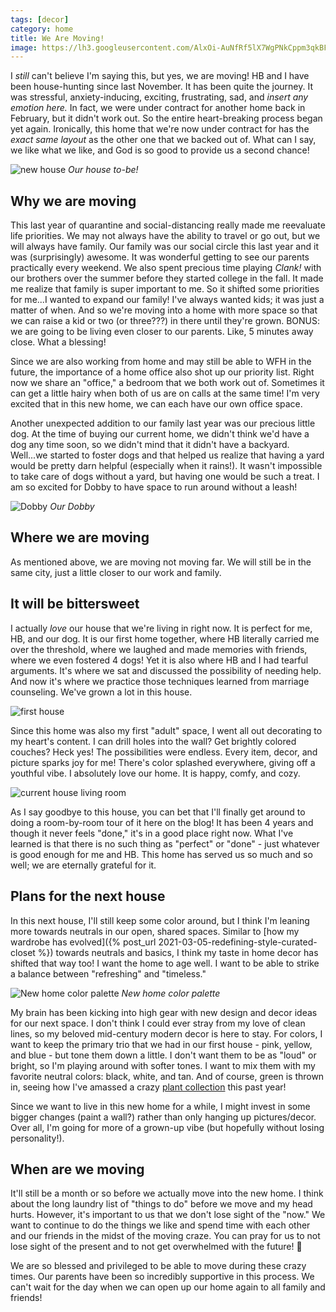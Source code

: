 ```yaml
---
tags: [decor]
category: home
title: We Are Moving!
image: https://lh3.googleusercontent.com/AlxOi-AuNfRf5lX7WgPNkCppm3qkBFLEyZ_DvaOzeqpSsrPGCe7kTew_fZiDe3VFPXH47vqljJpe5cBhRFebBdvnn3BJsY7lsiNtTpdCYxlIjFHbr8yV4dQRuVbvje2dT8ikrm15dZ8sG8xzgRGhqLeCci4VcOIo16KEYPq3bueXTT0H1gysN8j-lZP7pPAXenxRQ2LgGRk6iGG1_ZK-knsgarb0rVMAl471qMl2xg_jXh2yQIDoOJ_VNFshTbYdhkzLnJ7rDAECrrhlvD_J5mRV-PGaNo_PmhTliYQ92Oa5PVU3rfwJW-RjXNvHuLf-qCt_3AjpBUhoJAWMK2NKezL2JsVHLGCrAXQZExMT-jJmPUMthq5NdaFa7wX1SQV1azRoqGOAXIRSSAmTleGzMaJuEJ-aczJH7sCa3YDqQY2LjIa7kKvO0fkv_3sTtfiogTlD-5-f7gKY_FAQohb4wjOoTlg-DMkBkZq1XCbxmfRvja7rrzh4tfK9rvnGhgMKut8FhGSevwOSASjo1V1dupHymanOXRgWH5Yf227KMIAdhTydCxTTWdnUD4YklCDd_rBowK9hkbeuogmpWwW7IOL_MESr1ON91uCT-BPbC5yHHTiBcDxQMR5AkOh7RfqY8jc_ilaAjfiqAj2RWDI5ZVFHZJ8XtNsSOsRDoNUeqVR1PzDezOYfFFQvmeeAFkF4o2X74GykOCpN3GVTcPrCS3BT2zhzb-4KlVRtsIkzz5t6dMJVLSUT38M5W-xgC-NbcoIA3Jv69Pi7h8hHi4A=w949-h633-no?authuser=0
---
```


I *still* can't believe I'm saying this, but yes, we are moving! HB and I have been house-hunting since last November. It has been quite the journey. It was stressful, anxiety-inducing, exciting, frustrating, sad, and *insert any emotion here.* In fact, we were under contract for another home back in February, but it didn't work out. So the entire heart-breaking process began yet again. Ironically, this home that we're now under contract for has the *exact same layout* as the other one that we backed out of. What can I say, we like what we like, and God is so good to provide us a second chance!

![new house]({{page.image}})
*Our house to-be!*

## Why we are moving
This last year of quarantine and social-distancing really made me reevaluate life priorities. We may not always have the ability to travel or go out, but we will always have family. Our family was our social circle this last year and it was (surprisingly) awesome. It was wonderful getting to see our parents practically every weekend. We also spent precious time playing *Clank!* with our brothers over the summer before they started college in the fall. It made me realize that family is super important to me. So it shifted some priorities for me...I wanted to expand our family! I've always wanted kids; it was just a matter of when. And so we're moving into a home with more space so that we can raise a kid or two (or three???) in there until they're grown. BONUS: we are going to be living even closer to our parents. Like, 5 minutes away close. What a blessing!

Since we are also working from home and may still be able to WFH in the future, the importance of a home office also shot up our priority list. Right now we share an "office," a bedroom that we both work out of. Sometimes it can get a little hairy when both of us are on calls at the same time! I'm very excited that in this new home, we can each have our own office space.

Another unexpected addition to our family last year was our precious little dog. At the time of buying our current home, we didn't think we'd have a dog any time soon, so we didn't mind that it didn't have a backyard. Well...we started to foster dogs and that helped us realize that having a yard would be pretty darn helpful (especially when it rains!). It wasn't impossible to take care of dogs without a yard, but having one would be such a treat. I am so excited for Dobby to have space to run around without a leash!

![Dobby](https://lh3.googleusercontent.com/q3JCHctVKfowtVxEYTS0RufadDaXjRtvFYLAvFiXjFlBT1mQ-LxazQJbbG2jiPx5aI9b_KKrNqsLNOXZy9l1DNv6_f-TbRSuZGkve1Dsfxw-l5JQRty4EWVewMavbGGOfaq90UL5U5uDEDqnKqNYnXBY7Y_FaE0cr9TqiSMKSW7DA5gDHzqkrzBnFM6d3_CPCO4Pk-F_d3hbdWcBGtxNKXc7DonA_FeCg5n6EDuItdUgjHkt06EweD2wsLnWrTs9bbyIvl-xTJIXG8uVR-d5k6MnoyHz0CczdG0zhcMZFJKv-5I5n3uK9KVJHnGdbBR07pheJbXhvRoMtDu7oMmUqWhVSQ7-0thH7I6IcT3tNQGed7nX9tq2lP7LJn-kNPU-SJ_L37oPQ5eBQZ9bAGQWfhnTSzWQfVQkslA8tSHKPyH41h_YFr9jQ86zftMhFWMFK-cMYCR4p-XrFFXXSmsRMGozwr2oPUhQExBPTPxTBiA4-NMB306h7qW3ZVztvocbZoTXZLCFgMiX4ivY5P_NltxyWOQGUjbGVoyOci9J3IOTwA_shTlx-lskqH8eAfbRUzGsMcZSKzLDgG3wrp2lvs19Ij9yueUogWfwNJAf1JjbcuZpl2MH5e4YxAwSlGO5EYbhStgiXVhrdWHhXGGMQj3ahrnglFl5ezXKDpbimrfLB7D23RPOFYRP5guiHsx3TWRljb_FNMRetxqSeopBxCn42hraHJ_Te50ws72JnTg9UtcFAXgASfTdWKbyHjZaR9WnBBJ1Fkz5w7kwVTw=w738-h984-no?authuser=0)
*Our Dobby*

## Where we are moving
As mentioned above, we are moving not moving far. We will still be in the same city, just a little closer to our work and family.

## It will be bittersweet
I actually *love* our house that we're living in right now. It is perfect for me, HB, and our dog. It is our first home together, where HB literally carried me over the threshold, where we laughed and made memories with friends, where we even fostered 4 dogs! Yet it is also where HB and I had tearful arguments. It's where we sat and discussed the possibility of needing help. And now it's where we practice those techniques learned from marriage counseling. We've grown a lot in this house.

![first house](https://lh3.googleusercontent.com/I6gojzt1quBg-uvAJUd1zc8G5U_MW4ZTdLi0xRa2M972oalPt6sVPbKDKrVHlRRyg1clSydGRm-48YU2wJhaIiOK88Y6B9W5Ztz41N4vgGwaby6ojmzlLuEGA9IpJR8MuWL_ZzFH-8Ik08Z1Npsd_P0G3K1p7sdG0Nngzaq9I5ET6iHU8Q4Mj6picbeIWvsWXorDpoDBYjHql97B-xqif22XDbH9nxetuy-E5uV8lVP_EvCB1Nd17G48LVCHhP-4vRsa8XPbsje81g9libzAPwh0iUmLGsYnBat3WDeNbhHBC_j8PWMnRlms1NAGECcca4V3SWjsrl5sXuI_P8sqBFKGZPevuIIs1LzR6f83DbnWu1Gc62b8BwqrQqpEIRdGUzquk4D8_8bNm5IVUzuATYnDnCfhEF1aWB_lAZrXYwwQbGZMztdzpILRpTEcaCtzgJOfQEDkRCh6RIuMzsS9EPiY193LVTlMzzOyse4KnlqviVr3_5WkNQUMUEXLZqBXRZ2-8gRCqUD2vfPUqXy1bW2WbEeW-iUfg0C-WrFkG19CULVR37_vlzGOCiq4LBAV7IjOz8BxdMgHubp1Y3vQc7XMTmUK-P1Eo5Ukja4qe2kO2CKItUDG8Gfbu3dpXOe6NXV8ZQIi-gadmjYXv9tDAJRTYb0ykPi9T6rp_IT1-jB_GFr7Cj6lFCMmibKPJqa1vlDsNMBru_ncnMQUbuZEg5Ye2we26J3XURQDGbsCcbk87r3sCkG8Ay-NuwpIbmdkSC7ow_y2V2agyyjDKDw=w654-h981-no?authuser=0)

Since this home was also my first "adult" space, I went all out decorating to my heart's content. I can drill holes into the wall? Get brightly colored couches? Heck yes! The possibilities were endless. Every item, decor, and picture sparks joy for me! There's color splashed everywhere, giving off a youthful vibe. I absolutely love our home. It is happy, comfy, and cozy.

![current house living room](https://lh3.googleusercontent.com/PPS0ECi1DqqSjRMZ2bNnCMmFUtAoEtapVqId8U0Rb4TGKfOBMeIAPKYQ8ywNh13rlVjt07HHBxyr-4eJefa3usQYHwbyOG7pTlHX4qqQ6APtKoswDYsq11wLUHZe9_ZGt9Q-Wp8Usu3qcDu3G5opRre1MO7v5iYZ0XFCLO4qI1FBwHfEGAPgBorpgOu9iFYSb7HfD0ZOW4MPnoGuQY2TKDIQ5RDboNbpUsBXOoS7LVf3VSkvIC9B2DGjdAbj4PNv2VF037b0czWMO-4j5fQM69V7c72qTtBUalY9lNO71sqPQDfHopkd4leiqfhAm0DVmrKVCx0B2NS71-GoCC7pYYvgXuZbR8paaLqjbG3KPptEY1WIl1i7t7jbhv8Z94uNv-RBvfUHbDtCJJfv9oV_Umv279GHtQeKTHgqvvxpHxv2jtNwHszaIUp6ykNxd-DhQlzrDbeWhZYHTqlE5v0VDBwEaalEd_NmdOZeiXctsA1ovuWwCFtE_XxbmN5n5nCArcYqIMC3YNmRbd-2vugvP-J6fBno9bYlULKEneAiIJFnKrpUoF6gXwdT3gio-YLsGMgPtlJGt5Zxx5vdME6FlzMW8uFz0-styaVYaOJOFNFi1Nja47sq67ldc49gbDQFyQg-Y0tjhPuYHfAPbc7ppRIXFZOGnOoPeH8nckxkULmjIVF08MkRDgb4R22Ri46eUOWJz2IbfX4WYwhPeScX9MiEcR0ed3A0LCF-RDW9Qgq_fqiGuxMC34SRq_X9EVuJj8oL3RoGB5mORrd4vxk=w1440-h960-no?authuser=0)

As I say goodbye to this house, you can bet that I'll finally get around to doing a room-by-room tour of it here on the blog! It has been 4 years and though it never feels "done," it's in a good place right now. What I've learned is that there is no such thing as "perfect" or "done" - just whatever is good enough for me and HB. This home has served us so much and so well; we are eternally grateful for it.

## Plans for the next house
In this next house, I'll still keep some color around, but I think I'm leaning more towards neutrals in our open, shared spaces. Similar to [how my wardrobe has evolved]({% post_url 2021-03-05-redefining-style-curated-closet %}) towards neutrals and basics, I think my taste in home decor has shifted that way too! I want the home to age well. I want to be able to strike a balance between "refreshing" and "timeless."

![New home color palette](https://i.imgur.com/LWyr1U8.png)
*New home color palette*

My brain has been kicking into high gear with new design and decor ideas for our next space. I don't think I could ever stray from my love of clean lines, so my beloved mid-century modern decor is here to stay. For colors, I want to keep the primary trio that we had in our first house - pink, yellow, and blue - but tone them down a little. I don't want them to be as "loud" or bright, so I'm playing around with softer tones. I want to mix them with my favorite neutral colors: black, white, and tan. And of course, green is thrown in, seeing how I've amassed a crazy [plant collection](https://www.instagram.com/play.with.dirt) this past year!

Since we want to live in this new home for a while, I might invest in some bigger changes (paint a wall?) rather than only hanging up pictures/decor. Over all, I'm going for more of a grown-up vibe (but hopefully without losing personality!).

## When are we moving
It'll still be a month or so before we actually move into the new home. I think about the long laundry list of "things to do" before we move and my head hurts. However, it's important to us that we don't lose sight of the "now." We want to continue to do the things we like and spend time with each other and our friends in the midst of the moving craze. You can pray for us to not lose sight of the present and to not get overwhelmed with the future! :pray:

We are so blessed and privileged to be able to move during these crazy times. Our parents have been so incredibly supportive in this process. We can't wait for the day when we can open up our home again to all family and friends!